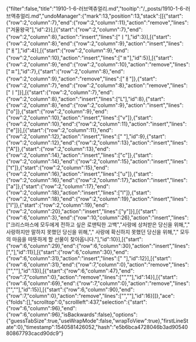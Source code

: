 {"filter":false,"title":"1910-1-6-러브액츄얼리.md","tooltip":"/_posts/1910-1-6-러브액츄얼리.md","undoManager":{"mark":13,"position":13,"stack":[[{"start":{"row":2,"column":7},"end":{"row":2,"column":11},"action":"remove","lines":["겨울왕국"],"id":2}],[{"start":{"row":2,"column":7},"end":{"row":2,"column":8},"action":"insert","lines":["ㅣ"],"id":3}],[{"start":{"row":2,"column":8},"end":{"row":2,"column":9},"action":"insert","lines":["ㅐ"],"id":4}],[{"start":{"row":2,"column":9},"end":{"row":2,"column":10},"action":"insert","lines":["ㅍ"],"id":5}],[{"start":{"row":2,"column":9},"end":{"row":2,"column":10},"action":"remove","lines":["ㅍ"],"id":7},{"start":{"row":2,"column":8},"end":{"row":2,"column":9},"action":"remove","lines":["ㅐ"]},{"start":{"row":2,"column":7},"end":{"row":2,"column":8},"action":"remove","lines":["ㅣ"]}],[{"start":{"row":2,"column":7},"end":{"row":2,"column":8},"action":"insert","lines":["L"],"id":8},{"start":{"row":2,"column":8},"end":{"row":2,"column":9},"action":"insert","lines":["o"]},{"start":{"row":2,"column":9},"end":{"row":2,"column":10},"action":"insert","lines":["v"]},{"start":{"row":2,"column":10},"end":{"row":2,"column":11},"action":"insert","lines":["e"]}],[{"start":{"row":2,"column":11},"end":{"row":2,"column":12},"action":"insert","lines":[" "],"id":9},{"start":{"row":2,"column":12},"end":{"row":2,"column":13},"action":"insert","lines":["A"]},{"start":{"row":2,"column":13},"end":{"row":2,"column":14},"action":"insert","lines":["c"]},{"start":{"row":2,"column":14},"end":{"row":2,"column":15},"action":"insert","lines":["t"]},{"start":{"row":2,"column":15},"end":{"row":2,"column":16},"action":"insert","lines":["u"]},{"start":{"row":2,"column":16},"end":{"row":2,"column":17},"action":"insert","lines":["a"]},{"start":{"row":2,"column":17},"end":{"row":2,"column":18},"action":"insert","lines":["l"]},{"start":{"row":2,"column":18},"end":{"row":2,"column":19},"action":"insert","lines":["l"]},{"start":{"row":2,"column":19},"end":{"row":2,"column":20},"action":"insert","lines":["y"]}],[{"start":{"row":6,"column":3},"end":{"row":10,"column":26},"action":"insert","lines":["크리스마스에 모두에게 전하고 싶은 로맨틱한 고백","사랑에 상처받은 당신을 위해,"," 사랑하지만 말하지 못했던 당신을 위해,"," 사랑에 확신하지 못했던 당신을 위해,"," 모두의 마음을 따뜻하게 할 선물이 찾아옵니다."],"id":10}],[{"start":{"row":6,"column":29},"end":{"row":6,"column":30},"action":"insert","lines":[","],"id":11}],[{"start":{"row":6,"column":30},"end":{"row":6,"column":31},"action":"insert","lines":[" "],"id":12}],[{"start":{"row":6,"column":31},"end":{"row":7,"column":0},"action":"remove","lines":["",""],"id":13}],[{"start":{"row":6,"column":47},"end":{"row":7,"column":0},"action":"remove","lines":["",""],"id":14}],[{"start":{"row":6,"column":69},"end":{"row":7,"column":0},"action":"remove","lines":["",""],"id":15}],[{"start":{"row":6,"column":90},"end":{"row":7,"column":0},"action":"remove","lines":["",""],"id":16}]]},"ace":{"folds":[],"scrolltop":0,"scrollleft":437,"selection":{"start":{"row":6,"column":96},"end":{"row":6,"column":96},"isBackwards":false},"options":{"guessTabSize":true,"useWrapMode":false,"wrapToView":true},"firstLineState":0},"timestamp":1540581426052,"hash":"e5b6bca4728046b3ad9054080867793cacd90dc9"}